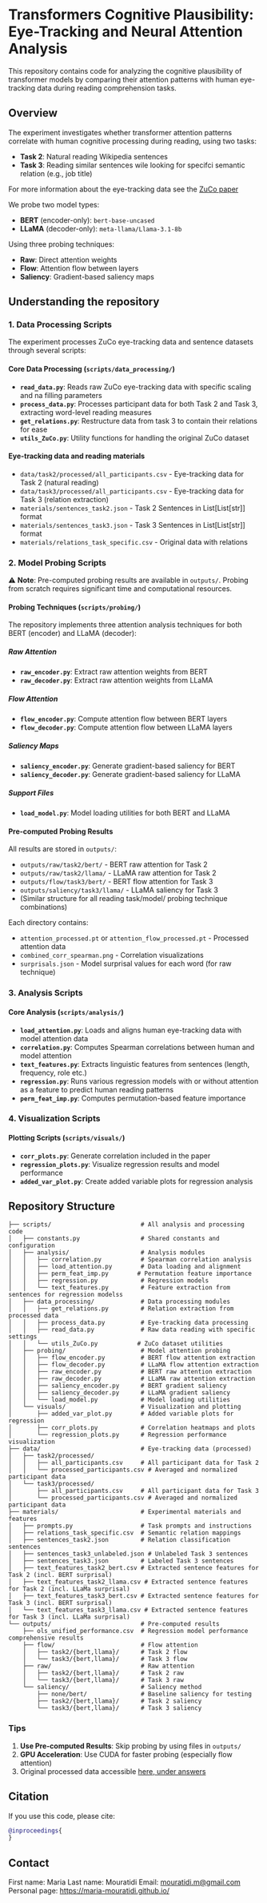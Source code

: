 # Transformers Cognitive Plausibility: Eye-Tracking and Neural Attention Analysis

This repository contains code for analyzing the cognitive plausibility of transformer models by comparing their attention patterns with human eye-tracking data during reading comprehension tasks.

## Overview

The experiment investigates whether transformer attention patterns correlate with human cognitive processing during reading, using two tasks:
- **Task 2**: Natural reading Wikipedia sentences
- **Task 3**: Reading similar sentences wile looking for specifci semantic relation (e.g., job title)

For more information about the eye-tracking data see the [ZuCo paper](https://doi.org/10.1038/sdata.2018.291)

We probe two model types:
- **BERT** (encoder-only): `bert-base-uncased`
- **LLaMA** (decoder-only): `meta-llama/Llama-3.1-8b`

Using three probing techniques:
- **Raw**: Direct attention weights
- **Flow**: Attention flow between layers
- **Saliency**: Gradient-based saliency maps

## Understanding the repository

### 1. Data Processing Scripts

The experiment processes ZuCo eye-tracking data and sentence datasets through several scripts:

#### Core Data Processing (`scripts/data_processing/`)
- **`read_data.py`**: Reads raw ZuCo eye-tracking data with specific scaling and na filling parameters
- **`process_data.py`**: Processes participant data for both Task 2 and Task 3, extracting word-level reading measures
- **`get_relations.py`**: Restructure data from task 3 to contain their relations for ease
- **`utils_ZuCo.py`**: Utility functions for handling the original ZuCo dataset

#### Eye-tracking data and reading materials
- `data/task2/processed/all_participants.csv` - Eye-tracking data for Task 2 (natural reading)
- `data/task3/processed/all_participants.csv` - Eye-tracking data for Task 3 (relation extraction)
- `materials/sentences_task2.json` - Task 2 Sentences in List[List[str]] format
- `materials/sentences_task3.json` - Task 3 Sentences in List[List[str]] format
- `materials/relations_task_specific.csv` - Original data with relations

### 2. Model Probing Scripts

⚠️ **Note**: Pre-computed probing results are available in `outputs/`. Probing from scratch requires significant time and computational resources.

#### Probing Techniques (`scripts/probing/`)
The repository implements three attention analysis techniques for both BERT (encoder) and LLaMA (decoder):

##### Raw Attention
- **`raw_encoder.py`**: Extract raw attention weights from BERT
- **`raw_decoder.py`**: Extract raw attention weights from LLaMA

##### Flow Attention  
- **`flow_encoder.py`**: Compute attention flow between BERT layers
- **`flow_decoder.py`**: Compute attention flow between LLaMA layers

##### Saliency Maps
- **`saliency_encoder.py`**: Generate gradient-based saliency for BERT
- **`saliency_decoder.py`**: Generate gradient-based saliency for LLaMA

##### Support Files
- **`load_model.py`**: Model loading utilities for both BERT and LLaMA

#### Pre-computed Probing Results
All results are stored in `outputs/`:
- `outputs/raw/task2/bert/` - BERT raw attention for Task 2
- `outputs/raw/task2/llama/` - LLaMA raw attention for Task 2  
- `outputs/flow/task3/bert/` - BERT flow attention for Task 3
- `outputs/saliency/task3/llama/` - LLaMA saliency for Task 3
- (Similar structure for all reading task/model/ probing technique combinations)

Each directory contains:
- `attention_processed.pt` or `attention_flow_processed.pt` - Processed attention data
- `combined_corr_spearman.png` - Correlation visualizations
- `surprisals.json` - Model surprisal values for each word (for raw technique)

### 3. Analysis Scripts

#### Core Analysis (`scripts/analysis/`)
- **`load_attention.py`**: Loads and aligns human eye-tracking data with model attention data
- **`correlation.py`**: Computes Spearman correlations between human and model attention
- **`text_features.py`**: Extracts linguistic features from sentences (length, frequency, role etc.)
- **`regression.py`**: Runs various regression models with or without attention as a feature to predict human reading patterns
- **`perm_feat_imp.py`**: Computes permutation-based feature importance


### 4. Visualization Scripts

#### Plotting Scripts (`scripts/visuals/`)
- **`corr_plots.py`**: Generate correlation included in the paper
- **`regression_plots.py`**: Visualize regression results and model performance
- **`added_var_plot.py`**: Create added variable plots for regression analysis


## Repository Structure

```
├── scripts/                         # All analysis and processing code
│   ├── constants.py                 # Shared constants and configuration
│   ├── analysis/                    # Analysis modules
│   │   ├── correlation.py           # Spearman correlation analysis
│   │   ├── load_attention.py        # Data loading and alignment
│   │   ├── perm_feat_imp.py        # Permutation feature importance
│   │   ├── regression.py            # Regression models
│   │   └── text_features.py         # Feature extraction from sentences for regression modelss
│   ├── data_processing/             # Data processing modules  
│   │   ├── get_relations.py         # Relation extraction from processed data
│   │   ├── process_data.py          # Eye-tracking data processing
│   │   ├── read_data.py             # Raw data reading with specific settings
│   │   └── utils_ZuCo.py           # ZuCo dataset utilities
│   ├── probing/                     # Model attention probing
│   │   ├── flow_encoder.py          # BERT flow attention extraction
│   │   ├── flow_decoder.py          # LLaMA flow attention extraction  
│   │   ├── raw_encoder.py           # BERT raw attention extraction
│   │   ├── raw_decoder.py           # LLaMA raw attention extraction
│   │   ├── saliency_encoder.py      # BERT gradient saliency
│   │   ├── saliency_decoder.py      # LLaMA gradient saliency
│   │   └── load_model.py            # Model loading utilities
│   └── visuals/                     # Visualization and plotting
│       ├── added_var_plot.py        # Added variable plots for regression
│       ├── corr_plots.py            # Correlation heatmaps and plots
│       └── regression_plots.py      # Regression performance visualization
├── data/                            # Eye-tracking data (processed)
│   ├── task2/processed/
│   │   ├── all_participants.csv     # All participant data for Task 2
│   │   └── processed_participants.csv # Averaged and normalized participant data
│   └── task3/processed/
│       ├── all_participants.csv     # All participant data for Task 3  
│       └── processed_participants.csv # Averaged and normalized participant data
├── materials/                       # Experimental materials and features
│   ├── prompts.py                   # Task prompts and instructions
│   ├── relations_task_specific.csv  # Semantic relation mappings
│   ├── sentences_task2.json         # Relation classification sentences
│   ├── sentences_task3_unlabeled.json # Unlabeled Task 3 sentences
│   ├── sentences_task3.json         # Labeled Task 3 sentences  
│   ├── text_features_task2_bert.csv # Extracted sentence features for Task 2 (incl. BERT surprisal)
│   ├── text_features_task2_llama.csv # Extracted sentence features for Task 2 (incl. LLaMa surprisal)
│   ├── text_features_task3_bert.csv # Extracted sentence features for Task 3 (incl. BERT surprisal)
│   └── text_features_task3_llama.csv # Extracted sentence features for Task 3 (incl. LLaMa surprisal)
└── outputs/                         # Pre-computed results
    ├── ols_unified_performance.csv  # Regression model performance comprehensive results
    ├── flow/                        # Flow attention 
    │   ├── task2/{bert,llama}/      # Task 2 flow
    │   └── task3/{bert,llama}/      # Task 3 flow
    ├── raw/                         # Raw attention
    │   ├── task2/{bert,llama}/      # Task 2 raw
    │   └── task3/{bert,llama}/      # Task 3 raw
    └── saliency/                    # Saliency method
        ├── none/bert/               # Baseline saliency for testing
        ├── task2/{bert,llama}/      # Task 2 saliency 
        └── task3/{bert,llama}/      # Task 3 saliency
```

### Tips

1. **Use Pre-computed Results**: Skip probing by using files in `outputs/`
2. **GPU Acceleration**: Use CUDA for faster probing (especially flow attention)
3. Original processed data accessible [here, under answers](https://osf.io/q3zws/files/osfstorage#)

## Citation

If you use this code, please cite:
```bibtex
@inproceedings{
}
```

## Contact

First name: Maria
Last name: Mouratidi
Email: mouratidi.m@gmail.com
Personal page: https://maria-mouratidi.github.io/
